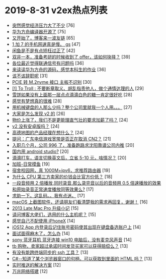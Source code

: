 # 2019-8-31 v2ex热点列表

+ [突然感觉经济压力大了不少](https://www.v2ex.com/t/596686#reply76) [76]
+ [华为方舟编译器开源了](https://www.v2ex.com/t/596783#reply75) [75]
+ [又开始了，博客来一波友链](https://www.v2ex.com/t/596719#reply65) [65]
+ [1 加 7 的手机网速真是慢。 gs](https://www.v2ex.com/t/596735#reply47) [47]
+ [闲鱼是不是有点矫枉过正了](https://www.v2ex.com/t/596730#reply42) [42]
+ [双非一本，准备考研的时候收到了 offer，该如何抉择？](https://www.v2ex.com/t/596759#reply39) [39]
+ [各位最近觉得联通信号有问题吗](https://www.v2ex.com/t/596751#reply36) [36]
+ [来读读华为方舟的源码，感觉本科生的作业](https://www.v2ex.com/t/596804#reply36) [36]
+ [该不该辞职呢](https://www.v2ex.com/t/596708#reply31) [31]
+ [PCIE 转 M.2nvme 接口 主板不识别](https://www.v2ex.com/t/596706#reply30) [30]
+ [[!] To Troll : 不要断章取义、胡乱指责他人，做个通情达理的人](https://www.v2ex.com/t/596714#reply29) [29]
+ [雪饼如果没有上面那一层点点滴滴白色的糖一肯定很好吃](https://www.v2ex.com/t/596688#reply28) [28]
+ [感觉有梦想真的很难](https://www.v2ex.com/t/596689#reply28) [28]
+ [用机械键盘的人那么少吗？整个公司里就我一个人用。。。](https://www.v2ex.com/t/596749#reply27) [27]
+ [大家是怎么发现 v2 的](https://www.v2ex.com/t/596771#reply26) [26]
+ [物价上涨了，我们不是更能理直气壮的要求加薪了吗？](https://www.v2ex.com/t/596737#reply24) [24]
+ [v2 没有安卓版吗？](https://www.v2ex.com/t/596738#reply24) [24]
+ [高德地图的产品经理在想什么？](https://www.v2ex.com/t/596694#reply24) [24]
+ [提问：广东电信游戏宽带是否正在取消 CN2？](https://www.v2ex.com/t/596745#reply21) [21]
+ [入职几个月，公司 996 了，准备跑路求沈阳靠谱公司内推](https://www.v2ex.com/t/596736#reply20) [20]
+ [国内用 android studio?](https://www.v2ex.com/t/596740#reply20) [20]
+ [滴滴打车，语言切换英文后，立省 5-10 元，啥情况？](https://www.v2ex.com/t/596798#reply20) [20]
+ [加班-日常摸鱼](https://www.v2ex.com/t/596695#reply19) [19]
+ [宿舍校园网，真 1000M+ipv6，求推荐路由器](https://www.v2ex.com/t/596729#reply19) [19]
+ [为什么 CPU 第三方卖家的价钱会比官方价低？](https://www.v2ex.com/t/596724#reply18) [18]
+ [一段音频用 2 倍播放,同时录音.那么录完音以后的音频用 0.5 倍速播放的效果和原始录音正常速度播放同等效果么?](https://www.v2ex.com/t/596784#reply17) [17]
+ [求助一下。这乱码。。我有点迷。](https://www.v2ex.com/t/596721#reply17) [17]
+ [macOS 上截图软件，还请朋友们看清楚我的需求再回复，谢谢！](https://www.v2ex.com/t/596776#reply16) [16]
+ [2013 Late Mac Pro 升级小记](https://www.v2ex.com/t/596744#reply15) [15]
+ [请问博客大佬们，选用的什么主机呢？](https://www.v2ex.com/t/596748#reply15) [15]
+ [感觉自己不配使用 iPhoneX](https://www.v2ex.com/t/596743#reply14) [14]
+ [iOS12 App 内登录后记住账号密码使其出现在键盘备选账户上](https://www.v2ex.com/t/596681#reply14) [14]
+ [面试面得麻木了，怎么办](https://www.v2ex.com/t/596696#reply14) [14]
+ [sony 蓝牙耳机 蓝牙连接 win10 电脑后，没有麦克风声音](https://www.v2ex.com/t/596701#reply14) [14]
+ [tb 购物，卖家超过承诺时间发货买家可以获得赔偿么？](https://www.v2ex.com/t/596766#reply13) [13]
+ [有没有能跨终端同步的 ssh 工具？](https://www.v2ex.com/t/596793#reply13) [13]
+ [C#--知道了某个浏览器窗口的句柄，可以获取到里面的 HTML 吗？](https://www.v2ex.com/t/596698#reply13) [13]
+ [实时推送的解决方案](https://www.v2ex.com/t/596758#reply12) [12]
+ [万兆网络搭建](https://www.v2ex.com/t/596764#reply12) [12]
